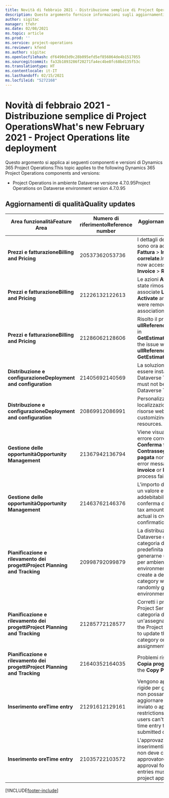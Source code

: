 ```yaml
---
title: Novità di febbraio 2021 - Distribuzione semplice di Project Operations
description: Questo argomento fornisce informazioni sugli aggiornamenti di qualità disponibili nella versione di febbraio 2021 di Distribuzione semplice di Project Operations.
author: sigitac
manager: tfehr
ms.date: 02/08/2021
ms.topic: article
ms.prod: ''
ms.service: project-operations
ms.reviewer: kfend
ms.author: sigitac
ms.openlocfilehash: df6490d3d9c28b095efd5ef856064de4b1517055
ms.sourcegitcommit: fa32b1893286f20271fa4ec4be8fc68bd135f53c
ms.translationtype: HT
ms.contentlocale: it-IT
ms.lasthandoff: 02/15/2021
ms.locfileid: "5272168"
---
```

# <a name="whats-new-february-2021---project-operations-lite-deployment"></a><span data-ttu-id="1d549-103">Novità di febbraio 2021 - Distribuzione semplice di Project Operations</span><span class="sxs-lookup"><span data-stu-id="1d549-103">What's new February 2021 - Project Operations lite deployment</span></span>

<span data-ttu-id="1d549-104">Questo argomento si applica ai seguenti componenti e versioni di Dynamics 365 Project Operations:</span><span class="sxs-lookup"><span data-stu-id="1d549-104">This topic applies to the following Dynamics 365 Project Operations components and versions:</span></span>

  - <span data-ttu-id="1d549-105">Project Operations in ambiente Dataverse versione 4.7.0.95</span><span class="sxs-lookup"><span data-stu-id="1d549-105">Project Operations on Dataverse environment version 4.7.0.95</span></span>

## <a name="quality-updates"></a><span data-ttu-id="1d549-106">Aggiornamenti di qualità</span><span class="sxs-lookup"><span data-stu-id="1d549-106">Quality updates</span></span>

| <span data-ttu-id="1d549-107">**Area funzionalità**</span><span class="sxs-lookup"><span data-stu-id="1d549-107">**Feature Area**</span></span> | <span data-ttu-id="1d549-108">**Numero di riferimento**</span><span class="sxs-lookup"><span data-stu-id="1d549-108">**Reference number**</span></span> | <span data-ttu-id="1d549-109">**Aggiornamento di qualità**</span><span class="sxs-lookup"><span data-stu-id="1d549-109">**Quality update**</span></span> |
| --- | --- | --- |
| <span data-ttu-id="1d549-110">**Prezzi e fatturazione**</span><span class="sxs-lookup"><span data-stu-id="1d549-110">**Billing and Pricing**</span></span> | <span data-ttu-id="1d549-111">2053736</span><span class="sxs-lookup"><span data-stu-id="1d549-111">2053736</span></span> | <span data-ttu-id="1d549-112">I dettagli della riga della fattura sono ora accessibili andando in **Fattura** > **Informazioni correlate**.</span><span class="sxs-lookup"><span data-stu-id="1d549-112">Invoice line details are now accessible by going to **Invoice** > **Related information**.</span></span> |
| <span data-ttu-id="1d549-113">**Prezzi e fatturazione**</span><span class="sxs-lookup"><span data-stu-id="1d549-113">**Billing and Pricing**</span></span> | <span data-ttu-id="1d549-114">2122613</span><span class="sxs-lookup"><span data-stu-id="1d549-114">2122613</span></span> | <span data-ttu-id="1d549-115">Le azioni **Attiva** e **Disattiva** sono state rimosse dalle entità associate **Listino prezzi**.</span><span class="sxs-lookup"><span data-stu-id="1d549-115">The **Activate** and **Deactivate** actions were removed from the **Price List** association entities.</span></span> |
| <span data-ttu-id="1d549-116">**Prezzi e fatturazione**</span><span class="sxs-lookup"><span data-stu-id="1d549-116">**Billing and Pricing**</span></span> | <span data-ttu-id="1d549-117">2128606</span><span class="sxs-lookup"><span data-stu-id="1d549-117">2128606</span></span> | <span data-ttu-id="1d549-118">Risolto il problema con **ullReferenceException** nel plug-in **GetEstimatesForProject**.</span><span class="sxs-lookup"><span data-stu-id="1d549-118">Resolved the issue with **ullReferenceException** in the **GetEstimatesForProject** plug-in.</span></span> |
| <span data-ttu-id="1d549-119">**Distribuzione e configurazione**</span><span class="sxs-lookup"><span data-stu-id="1d549-119">**Deployment and configuration**</span></span> | <span data-ttu-id="1d549-120">2140569</span><span class="sxs-lookup"><span data-stu-id="1d549-120">2140569</span></span> | <span data-ttu-id="1d549-121">La soluzione di progetto non deve essere installata negli ambienti Dataverse Teams.</span><span class="sxs-lookup"><span data-stu-id="1d549-121">Project solution must not be installed in the Dataverse Teams environments.</span></span> |
| <span data-ttu-id="1d549-122">**Distribuzione e configurazione**</span><span class="sxs-lookup"><span data-stu-id="1d549-122">**Deployment and configuration**</span></span> | <span data-ttu-id="1d549-123">2086991</span><span class="sxs-lookup"><span data-stu-id="1d549-123">2086991</span></span> | <span data-ttu-id="1d549-124">Personalizzazione della localizzazione limitata delle risorse web.</span><span class="sxs-lookup"><span data-stu-id="1d549-124">Restricted customizing localization of web resources.</span></span> |
| <span data-ttu-id="1d549-125">**Gestione delle opportunità**</span><span class="sxs-lookup"><span data-stu-id="1d549-125">**Opportunity Management**</span></span> | <span data-ttu-id="1d549-126">2136794</span><span class="sxs-lookup"><span data-stu-id="1d549-126">2136794</span></span> | <span data-ttu-id="1d549-127">Viene visualizzato il messaggio di errore corretto quando il processo **Conferma fattura** o **Contrassegna fattura come pagata** non riesce.</span><span class="sxs-lookup"><span data-stu-id="1d549-127">Display correct error message when **Confirm invoice** or **Mark invoice as paid** process fails,</span></span> |
| <span data-ttu-id="1d549-128">**Gestione delle opportunità**</span><span class="sxs-lookup"><span data-stu-id="1d549-128">**Opportunity Management**</span></span> | <span data-ttu-id="1d549-129">2146376</span><span class="sxs-lookup"><span data-stu-id="1d549-129">2146376</span></span> | <span data-ttu-id="1d549-130">L'importo dell'imposta corretto in un valore effettivo non addebitabile viene creato dalla conferma della fattura.</span><span class="sxs-lookup"><span data-stu-id="1d549-130">Corrected tax amount in a non-chargeable actual is created from invoice confirmation.</span></span> |
| <span data-ttu-id="1d549-131">**Pianificazione e rilevamento dei progetti**</span><span class="sxs-lookup"><span data-stu-id="1d549-131">**Project Planning and Tracking**</span></span> | <span data-ttu-id="1d549-132">2099879</span><span class="sxs-lookup"><span data-stu-id="1d549-132">2099879</span></span> | <span data-ttu-id="1d549-133">La distribuzione dell'ambiente Dataverse deve creare una categoria di transazione predefinita con un ID statico e non generarne una in modo casuale per ambiente.</span><span class="sxs-lookup"><span data-stu-id="1d549-133">The Dataverse environment deployment must create a default transaction category with a static ID and not randomly generate one per environment.</span></span> |
| <span data-ttu-id="1d549-134">**Pianificazione e rilevamento dei progetti**</span><span class="sxs-lookup"><span data-stu-id="1d549-134">**Project Planning and Tracking**</span></span> | <span data-ttu-id="1d549-135">2128577</span><span class="sxs-lookup"><span data-stu-id="1d549-135">2128577</span></span> | <span data-ttu-id="1d549-136">Corretti i privilegi dell'utente Project Service per aggiornare la categoria di transazione su un'assegnazione di risorse.</span><span class="sxs-lookup"><span data-stu-id="1d549-136">Fixed the Project service user privileges to update the transaction category on a resource assignment.</span></span> |
| <span data-ttu-id="1d549-137">**Pianificazione e rilevamento dei progetti**</span><span class="sxs-lookup"><span data-stu-id="1d549-137">**Project Planning and Tracking**</span></span> | <span data-ttu-id="1d549-138">2164035</span><span class="sxs-lookup"><span data-stu-id="1d549-138">2164035</span></span> | <span data-ttu-id="1d549-139">Problemi risolti con la funzione **Copia progetto**.</span><span class="sxs-lookup"><span data-stu-id="1d549-139">Fixed issues with the **Copy Project** function.</span></span> |
| <span data-ttu-id="1d549-140">**Inserimento ore**</span><span class="sxs-lookup"><span data-stu-id="1d549-140">**Time entry**</span></span> | <span data-ttu-id="1d549-141">2129161</span><span class="sxs-lookup"><span data-stu-id="1d549-141">2129161</span></span> | <span data-ttu-id="1d549-142">Vengono applicate restrizioni più rigide per garantire che gli utenti non possano modificare e aggiornare un inserimento ore inviato o approvato.</span><span class="sxs-lookup"><span data-stu-id="1d549-142">Tighter restrictions are applied to ensure users can't change and update a time entry that has been submitted or approved.</span></span> |
| <span data-ttu-id="1d549-143">**Inserimento ore**</span><span class="sxs-lookup"><span data-stu-id="1d549-143">**Time entry**</span></span> | <span data-ttu-id="1d549-144">2103572</span><span class="sxs-lookup"><span data-stu-id="1d549-144">2103572</span></span> | <span data-ttu-id="1d549-145">L'approvazione dell'ora per inserimenti ore non di progetto non deve cercare il ruolo di approvatore del progetto.</span><span class="sxs-lookup"><span data-stu-id="1d549-145">Time approval for non-project time entries must not be looking for project approver role.</span></span> |


[!INCLUDE[footer-include](../../includes/footer-banner.md)]
